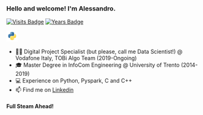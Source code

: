 ### Hello and welcome! I'm Alessandro.

[![Visits Badge](https://badges.pufler.dev/visits/AleCervellera/AleCervellera)](https://badges.pufler.dev)
[![Years Badge](https://badges.pufler.dev/years/AleCervellera)](https://badges.pufler.dev)

<code><img height="30" src="https://raw.githubusercontent.com/github/explore/80688e429a7d4ef2fca1e82350fe8e3517d3494d/topics/python/python.png"></code>

- :man_technologist: Digital Project Specialist (but please, call me Data Scientist!) @ Vodafone Italy, TOBi Algo Team (2019-Ongoing)
- 🎓 Master Degree in InfoCom Engineering @ University of Trento (2014-2019)
- 💻 Experience on Python, Pyspark, C and C++
- 📫 Find me on [Linkedin](https://it.linkedin.com/in/alessandro-cervellera-5a749912a)

#### Full Steam Ahead!
